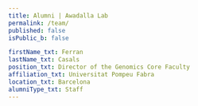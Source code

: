 ```yaml
---
title: Alumni | Awadalla Lab
permalink: /team/
published: false
isPublic_b: false

firstName_txt: Ferran
lastName_txt: Casals
position_txt: Director of the Genomics Core Faculty
affiliation_txt: Universitat Pompeu Fabra
location_txt: Barcelona
alumniType_txt: Staff
---
```

